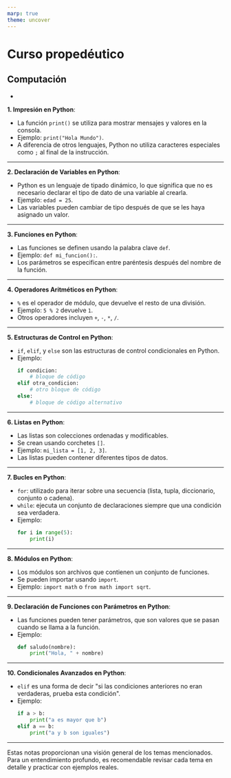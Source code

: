 ```yaml
---
marp: true
theme: uncover
---
```


# Curso propedéutico
## Computación
*

**1. Impresión en Python**:
- La función `print()` se utiliza para mostrar mensajes y valores en la consola.
- Ejemplo: `print("Hola Mundo")`.
- A diferencia de otros lenguajes, Python no utiliza caracteres especiales como `;` al final de la instrucción.

---

**2. Declaración de Variables en Python**:
- Python es un lenguaje de tipado dinámico, lo que significa que no es necesario declarar el tipo de dato de una variable al crearla.
- Ejemplo: `edad = 25`.
- Las variables pueden cambiar de tipo después de que se les haya asignado un valor.

---

**3. Funciones en Python**:
- Las funciones se definen usando la palabra clave `def`.
- Ejemplo: `def mi_funcion():`.
- Los parámetros se especifican entre paréntesis después del nombre de la función.

---

**4. Operadores Aritméticos en Python**:
- `%` es el operador de módulo, que devuelve el resto de una división.
- Ejemplo: `5 % 2` devuelve `1`.
- Otros operadores incluyen `+`, `-`, `*`, `/`.

---

**5. Estructuras de Control en Python**:
- `if`, `elif`, y `else` son las estructuras de control condicionales en Python.
- Ejemplo:
  ```python
  if condicion:
      # bloque de código
  elif otra_condicion:
      # otro bloque de código
  else:
      # bloque de código alternativo
  ```

---

**6. Listas en Python**:
- Las listas son colecciones ordenadas y modificables.
- Se crean usando corchetes `[]`.
- Ejemplo: `mi_lista = [1, 2, 3]`.
- Las listas pueden contener diferentes tipos de datos.

---

**7. Bucles en Python**:
- `for`: utilizado para iterar sobre una secuencia (lista, tupla, diccionario, conjunto o cadena).
- `while`: ejecuta un conjunto de declaraciones siempre que una condición sea verdadera.
- Ejemplo:
  ```python
  for i in range(5):
      print(i)
  ```

---

**8. Módulos en Python**:
- Los módulos son archivos que contienen un conjunto de funciones.
- Se pueden importar usando `import`.
- Ejemplo: `import math` o `from math import sqrt`.

---

**9. Declaración de Funciones con Parámetros en Python**:
- Las funciones pueden tener parámetros, que son valores que se pasan cuando se llama a la función.
- Ejemplo: 
  ```python
  def saludo(nombre):
      print("Hola, " + nombre)
  ```

---

**10. Condicionales Avanzados en Python**:
- `elif` es una forma de decir "si las condiciones anteriores no eran verdaderas, prueba esta condición".
- Ejemplo:
  ```python
  if a > b:
      print("a es mayor que b")
  elif a == b:
      print("a y b son iguales")
  ```

---

Estas notas proporcionan una visión general de los temas mencionados. Para un entendimiento profundo, es recomendable revisar cada tema en detalle y practicar con ejemplos reales.